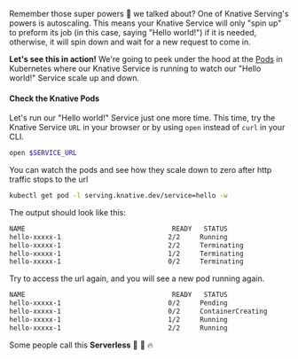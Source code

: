 Remember those super powers :rocket: we talked about? One of Knative Serving's powers is autoscaling. This means your Knative Service will only "spin up" to preform its job (in this case, saying "Hello world!") if it is needed, otherwise, it will spin down and wait for a new request to come in.

**Let's see this in action!** We're going to peek under the hood at the <a href= "https://kubernetes.io/docs/concepts/workloads/pods/" target="blank_">Pods</a> in Kubernetes where our Knative Service is running to watch our "Hello world!" Service scale up and down.


#### Check the Knative Pods
Let's run our "Hello world!" Service just one more time. This time, try the Knative Service `URL` in your browser or by using `open` instead of `curl` in your CLI.
```bash
open $SERVICE_URL
```

You can watch the pods and see how they scale down to zero after http traffic stops to the url
```bash
kubectl get pod -l serving.knative.dev/service=hello -w
```

The output should look like this:
```bash
NAME                                     READY   STATUS
hello-xxxxx-1                           2/2     Running
hello-xxxxx-1                           2/2     Terminating
hello-xxxxx-1                           1/2     Terminating
hello-xxxxx-1                           0/2     Terminating
```

Try to access the url again, and you will see a new pod running again.
```bash
NAME                                     READY   STATUS
hello-xxxxx-1                           0/2     Pending
hello-xxxxx-1                           0/2     ContainerCreating
hello-xxxxx-1                           1/2     Running
hello-xxxxx-1                           2/2     Running
```

Some people call this **Serverless** 🎉 🌮 🔥
